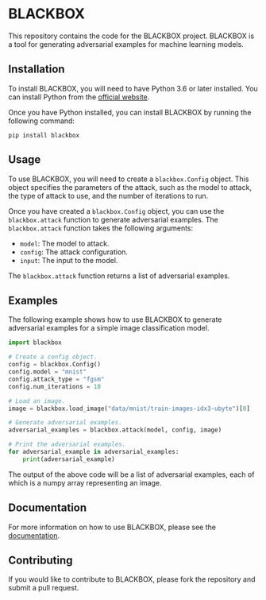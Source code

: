 # BLACKBOX

This repository contains the code for the BLACKBOX project. BLACKBOX is a tool for generating adversarial examples for machine learning models.

## Installation

To install BLACKBOX, you will need to have Python 3.6 or later installed. You can install Python from the [official website](https://www.python.org/downloads/).

Once you have Python installed, you can install BLACKBOX by running the following command:

```
pip install blackbox
```

## Usage

To use BLACKBOX, you will need to create a `blackbox.Config` object. This object specifies the parameters of the attack, such as the model to attack, the type of attack to use, and the number of iterations to run.

Once you have created a `blackbox.Config` object, you can use the `blackbox.attack` function to generate adversarial examples. The `blackbox.attack` function takes the following arguments:

* `model`: The model to attack.
* `config`: The attack configuration.
* `input`: The input to the model.

The `blackbox.attack` function returns a list of adversarial examples.

## Examples

The following example shows how to use BLACKBOX to generate adversarial examples for a simple image classification model.

```python
import blackbox

# Create a config object.
config = blackbox.Config()
config.model = "mnist"
config.attack_type = "fgsm"
config.num_iterations = 10

# Load an image.
image = blackbox.load_image("data/mnist/train-images-idx3-ubyte")[0]

# Generate adversarial examples.
adversarial_examples = blackbox.attack(model, config, image)

# Print the adversarial examples.
for adversarial_example in adversarial_examples:
    print(adversarial_example)
```

The output of the above code will be a list of adversarial examples, each of which is a numpy array representing an image.

## Documentation

For more information on how to use BLACKBOX, please see the [documentation](https://blackbox.readthedocs.io/en/latest/).

## Contributing

If you would like to contribute to BLACKBOX, please fork the repository and submit a pull request.